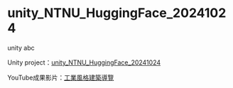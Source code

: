 
# unity_NTNU_HuggingFace_20241024
 unity abc

Unity project：[unity_NTNU_HuggingFace_20241024](https://drive.google.com/drive/folders/1KkeYCaNuQR7fTntAEHXttBVlVjlYb-Fl?usp=drive_link)

YouTube成果影片：[工業風格建築導覽](https://youtu.be/2FxW2lAkWgA?si=xt1a-1WaXnt9B5q4)

